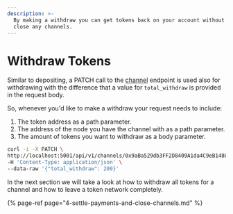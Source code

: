 ```yaml
---
description: >-
  By making a withdraw you can get tokens back on your account without having to
  close any channels.
---
```


# Withdraw Tokens

Similar to depositing, a PATCH call to the [channel](../resources/channels.md#withdraw-tokens) endpoint is used also for withdrawing with the difference that a value for `total_withdraw` is provided in the request body.

So, whenever you'd like to make a withdraw your request needs to include:

1. The token address as a path parameter.
2. The address of the node you have the channel with as a path parameter.
3. The amount of tokens you want to withdraw as a body parameter.

```bash
curl -i -X PATCH \
http://localhost:5001/api/v1/channels/0x9aBa529db3FF2D8409A1da4C9eB148879b046700/0x61C808D82A3Ac53231750daDc13c777b59310bD9 \
-H 'Content-Type: application/json' \
--data-raw '{"total_withdraw": 200}'
```

In the next section we will take a look at how to withdraw all tokens for a channel and how to leave a token network completely.

{% page-ref page="4-settle-payments-and-close-channels.md" %}



